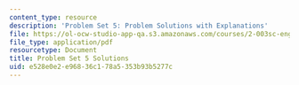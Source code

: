 ```yaml
---
content_type: resource
description: 'Problem Set 5: Problem Solutions with Explanations'
file: https://ol-ocw-studio-app-qa.s3.amazonaws.com/courses/2-003sc-engineering-dynamics-fall-2011/e528e0e2e96836c178a5353b93b5277c_MIT2_003SCF11_pset5Sol.pdf
file_type: application/pdf
resourcetype: Document
title: Problem Set 5 Solutions
uid: e528e0e2-e968-36c1-78a5-353b93b5277c
---
```

